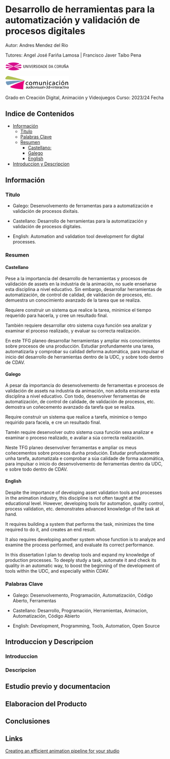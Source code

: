 # Desarrollo de herramientas para la automatización y validación de procesos digitales 

Autor: Andres Mendez del Rio

Tutores: Angel José Fariña Lamosa | Francisco Javer Taibo Pena

<img src="img/logos/UDC_Simbolo_logo_cor.png" style=width:200px></img>

<img src="img/logos/facultadeComunicaicon_logo_black_v01.png" style=width:200px></img>

Grado en Creación Digital, Animación y Videojuegos
Curso: 2023/24
Fecha

## Indice de Contenidos
- [Información](#información)
    - [Titulo](#titulo)
    - [Palabras Clave](#palabras-clave)
    - [Resumen](#resumen)
        - [Castellano:](#castellano)
        - [Galego](#galego)
        - [English](#english)
- [Introduccion y Descripcion](#introduccion-y-descripcion)

## Información

### Titulo

- Galego: Desenvolvemento de ferramentas para a automatización e validación de procesos dixitais. 

- Castellano: Desarrollo de herramientas para la automatización y validación de procesos digitales. 

- English: Automation and validation tool development for digital processes. 

### Resumen

#### Castellano 
Pese a la importancia del desarrollo de herramientas y procesos de validación de assets en la industria de la animación, no suele enseñarse esta disciplina a nivel educativo. Sin embargo, desarrollar herramientas de automatización, de control de calidad, de validación de procesos, etc. demuestra un conocimiento avanzado de la tarea que se realiza.

Requiere construir un sistema que realice la tarea, minimice el tiempo requerido para hacerla, y cree un resultado final.

También requiere desarrollar otro sistema cuya función sea analizar y examinar el proceso realizado, y evaluar su correcta realización.

En este TFG planeo desarrollar herramientas y ampliar mis conocimientos sobre procesos de una producción. Estudiar profundamente una tarea, automatizarla y comprobar su calidad deforma automática, para impulsar el inicio del desarrollo de herramientas dentro de la UDC, y sobre todo dentro de CDAV.

#### Galego

A pesar da importancia do desenvolvemento de ferramentas e procesos de validación de assets na industria da animación, non adoita ensinarse esta disciplina a nivel educativo. Con todo, desenvolver ferramentas de automatización, de control de calidade, de validación de procesos, etc. demostra un coñecemento avanzado da tarefa que se realiza.

Require construír un sistema que realice a tarefa, minimice o tempo requirido para facela, e cre un resultado final.

Tamén require desenvolver outro sistema cuxa función sexa analizar e examinar o proceso realizado, e avaliar a súa correcta realización.

Neste TFG planeo desenvolver ferramentas e ampliar os meus coñecementos sobre procesos dunha produción. Estudar profundamente unha tarefa, automatizala e comprobar a súa calidade de forma automática, para impulsar o inicio do desenvolvemento de ferramentas dentro da UDC, e sobre todo dentro de CDAV.

#### English
Despite the importance of developing asset validation tools and processes in the animation industry, this discipline is not often taught at the educational level. However, developing tools for automation, quality control, process validation, etc. demonstrates advanced knowledge of the task at hand.

It requires building a system that performs the task, minimizes the time required to do it, and creates an end result.

It also requires developing another system whose function is to analyze and examine the process performed, and evaluate its correct performance.

In this dissertation I plan to develop tools and expand my knowledge of production processes. To deeply study a task, automate it and check its quality in an automatic way, to boost the beginning of the development of tools within the UDC, and especially within CDAV.

### Palabras Clave

- Galego: Desenvolvemento, Programación, Automatización, Código Aberto, Ferramentas

- Castellano: Desarrollo, Programación, Herramientas, Animacion, Automatización, Código
Abierto
- English: Development, Programming, Tools, Automation, Open Source



## Introduccion y Descripcion

### Introduccion

<!-- 
El contenido de este apartado debe versar sobre el TFG, establecimiento de objetivos,
metodología, retos, motivación… una especie de guía capaz de ofrecer al lector la información
necesaria para entender globalmente el proyecto, la memoria y los anexos.

Evitar especificar únicamente la cantidad de ítems realizados y enfocar más este apartado hacia
los objetivos profesionales y formativos necesarios para alcanzar los resultados 

¿Por qué hacemos este TFG? ¿Cuáles son los puntos fuertes del proyecto? ¿En qué nos hemos
centrado? ¿Qué contenidos tratados en el grado hemos desarrollado principalmente? ¿Por qué
hemos decidido hacer este proyecto? ¿Cómo hemos planteado el trabajo para conseguir nuestros
objetivos? ¿A qué retos nos hemos enfrentado? ¿Qué pasos hemos seguido?...
-->

### Descripcion

<!-- 
En este apartado se deben tratar los contenidos descriptivos más destacables del proyecto, del
producto final fruto del TFG.

Se recomienda realizar un organigrama organizado por fases de producción, que permita
identificar visualmente y de una forma ordenada los diferentes procesos seguidos para realizar el
producto final fruto del TFG.

¿De qué va el proyecto? ¿Para quién lo hemos hecho y por qué? ¿Cuál es la historia, idea y/o
propósito principal que orbita alrededor del proyecto? ¿Qué sub-objetivos hemos tenido que
conseguir para poder terminar este proyecto? ¿Dónde se exhibirá? ¿Qué repercusión tendrá?
¿Cuál es el estilo visual, creativo, artístico… que hemos conseguido para alcanzar los objetivos?
¿Cómo hemos organizado el proyecto? ¿Qué pipeline hemos seguido?...
 -->

## Estudio previo y documentacion
<!-- 
Contendrá todo el material relacionado con la búsqueda de referencias, estudio de casos, análisis,
documentación descriptiva del proyecto, problemas y soluciones específicas…

El tipo de proyecto desarrollado para el TFG definirá el contenido y organización de este apartado,
cuyo objetivo es el de describir la metodología utilizada para la búsqueda, recolección y análisis del
estado actual de la producción, conocimiento, cuestión... sobre la que se planificó la fase de
desarrollo del TFG.

El rigor académico de las fuentes de información se fundamenta en el estudio del conocimiento
publicado en libros, artículos de investigación, comunicaciones, master class... por ello es importante
que durante esta fase el alumnado no se limite solo al estudio de obras audiovisuales, videojuegos,
páginas web... y fundamente parte del desarrollo de su TFG en fuentes documentales más
académicas.

¿Cuáles fueron los objetivos específicos de esta fase? ¿Qué fuentes se consultaron? ¿Qué referencias
fueron seleccionadas y por qué? ¿Qué pruebas se hicieron? ¿Cómo se ha hecho, analizado, aplicado...
anteriormente por otros profesionales? ¿Qué metodología de trabajo concreto se siguió? ¿Qué
decisiones concretas fueron tomadas? ¿Cuáles son las conclusiones específicas de este proceso?..
-->

## Elaboracion del Producto
<!-- 
En este apartado se podrán describir los procesos y/o tareas relacionadas con la fase de desarrollo,
preproducción, producción, postproducción, programación y/o testeo. La creación, configuración y/o
adaptación de todos los contenidos artísticos, teóricos y/o técnicos necesarios para conseguir realizar
el producto final del TFG. Deben mostrarse especialmente los procedimientos técnicos y artísticos de
interés para la resolución de problemas y/o peculiaridades alejadas de la norma y evitar
descripciones semejantes a tutoriales.

El tipo de proyecto desarrollado para el TFG definirá el contenido y organización de este apartado,
cuyo objetivo es el de presentar y describir de manera organizada la puesta en marcha del producto
o resultado final fruto del TFG (modelado de assets, arte de concepto, set-up, animática, encuestas,
quests, grabación de voces...)

Se recomienda organizar el contenido de este apartado en las diferentes fases de trabajo realizadas.
Se recomienda que cada sub-apartado describa los objetivos, procesos, problemas y conclusiones de
cada fase de realización.

¿Cuáles fueron los objetivos específicos de esta fase? ¿Qué contenidos y/o procesos fueron creados
por los autores del TFG y cuales se utilizaron de otras fuentes? ¿Qué problemas nos encontramos y
cómo los solucionamos? ¿Qué aprendizaje alcanzamos en cada proceso?. 
-->
## Conclusiones
<!-- 
En las conclusiones podrían tratarse, de una manera reflexiva y crítica, todos los aspectos
relacionados con el TFG, el trabajo en equipo e individual, el alcance de los objetivos propuestos y la
propuesta de posibles mejoras.

Postmorten. Teniendo en cuenta los problemas, soluciones y conclusiones definidas en los apartados
anteriores, se recomienda hacer una reflexión crítica de todo el proceso con el objetivo de entender y
definir posibles mejoras.

¿Cómo hemos trabajado en equipo? ¿Cuáles son las principales fortalezas del proyecto? ¿Qué
podríamos haber hecho para alcanzar mejores resultados? ¿Qué objetivos se han alcanzado y/o
cuáles no y por qué? ¿Qué cambiaríamos si pudiéramos volver atrás? ¿Qué dinámicas se han seguido
para detectar los errores y cuáles fueron las soluciones o los callejones sin salida encontrados?...
 -->

## Links

[Creating an efficient animation pipeline for your studio](https://www.foundry.com/insights/film-tv/animation-pipeline)
